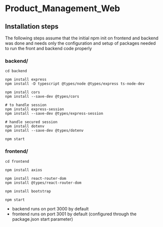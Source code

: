 # Product_Management_Web


## Installation steps

The following steps assume that the initial npm init on frontend and backend was done and needs only 
the configuration and setup of packages needed to run the front and backend code properly

### backend/

```
cd backend

npm install express
npm install -D typescript @types/node @types/express ts-node-dev

npm install cors
npm install --save-dev @types/cors

# to handle session
npm install express-session
npm install --save-dev @types/express-session

# handle secured session
npm install dotenv
npm install --save-dev @types/dotenv

npm start
```

### frontend/

```
cd frontend

npm install axios

npm install react-router-dom
npm install @types/react-router-dom

npm install bootstrap

npm start
```

- backend runs on port 3000 by default
- frontend runs on port 3001 by default (configured through the package.json start parameter)